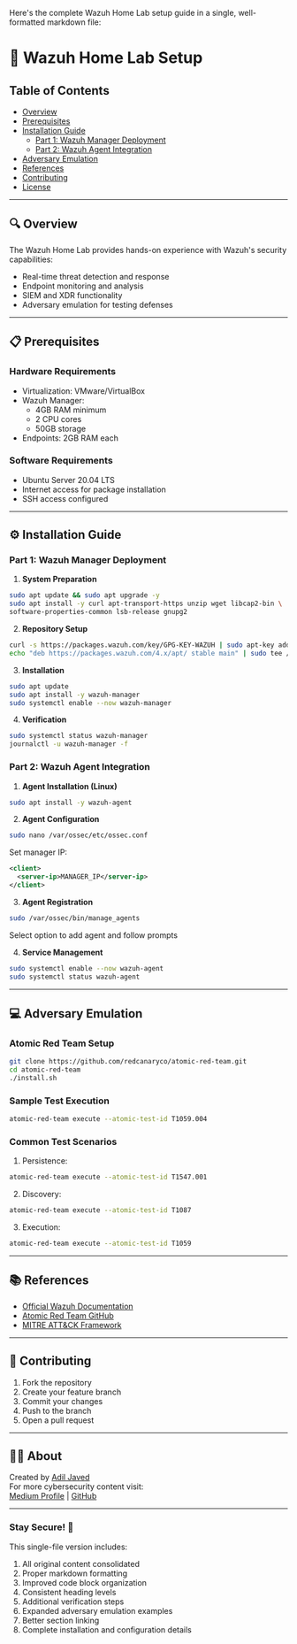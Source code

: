 Here's the complete Wazuh Home Lab setup guide in a single, well-formatted markdown file:


# 🚀 Wazuh Home Lab Setup

## Table of Contents
- [Overview](#-overview)
- [Prerequisites](#-prerequisites)
- [Installation Guide](#️-installation-guide)
  - [Part 1: Wazuh Manager Deployment](#part-1-wazuh-manager-deployment)
  - [Part 2: Wazuh Agent Integration](#part-2-wazuh-agent-integration)
- [Adversary Emulation](#-adversary-emulation)
- [References](#-references)
- [Contributing](#-contributing)
- [License](#-license)

---

## 🔍 Overview

The Wazuh Home Lab provides hands-on experience with Wazuh's security capabilities:

- Real-time threat detection and response
- Endpoint monitoring and analysis
- SIEM and XDR functionality
- Adversary emulation for testing defenses

---

## 📋 Prerequisites

### Hardware Requirements
- Virtualization: VMware/VirtualBox
- Wazuh Manager:
  - 4GB RAM minimum
  - 2 CPU cores
  - 50GB storage
- Endpoints: 2GB RAM each

### Software Requirements
- Ubuntu Server 20.04 LTS
- Internet access for package installation
- SSH access configured

---

## ⚙️ Installation Guide

### Part 1: Wazuh Manager Deployment

1. **System Preparation**

```bash
sudo apt update && sudo apt upgrade -y
sudo apt install -y curl apt-transport-https unzip wget libcap2-bin \
software-properties-common lsb-release gnupg2
```

2. **Repository Setup**
```bash
curl -s https://packages.wazuh.com/key/GPG-KEY-WAZUH | sudo apt-key add -
echo "deb https://packages.wazuh.com/4.x/apt/ stable main" | sudo tee /etc/apt/sources.list.d/wazuh.list
```

3. **Installation**
```bash
sudo apt update
sudo apt install -y wazuh-manager
sudo systemctl enable --now wazuh-manager
```

4. **Verification**
```bash
sudo systemctl status wazuh-manager
journalctl -u wazuh-manager -f
```

### Part 2: Wazuh Agent Integration

1. **Agent Installation (Linux)**
```bash
sudo apt install -y wazuh-agent
```

2. **Agent Configuration**
```bash
sudo nano /var/ossec/etc/ossec.conf
```
Set manager IP:
```xml
<client>
  <server-ip>MANAGER_IP</server-ip>
</client>
```

3. **Agent Registration**
```bash
sudo /var/ossec/bin/manage_agents
```
Select option to add agent and follow prompts

4. **Service Management**
```bash
sudo systemctl enable --now wazuh-agent
sudo systemctl status wazuh-agent
```

---

## 💻 Adversary Emulation

### Atomic Red Team Setup
```bash
git clone https://github.com/redcanaryco/atomic-red-team.git
cd atomic-red-team
./install.sh
```

### Sample Test Execution
```bash
atomic-red-team execute --atomic-test-id T1059.004
```

### Common Test Scenarios
1. Persistence:
```bash
atomic-red-team execute --atomic-test-id T1547.001
```
2. Discovery:
```bash
atomic-red-team execute --atomic-test-id T1087
```
3. Execution:
```bash
atomic-red-team execute --atomic-test-id T1059
```

---

## 📚 References
- [Official Wazuh Documentation](https://documentation.wazuh.com/)
- [Atomic Red Team GitHub](https://github.com/redcanaryco/atomic-red-team)
- [MITRE ATT&CK Framework](https://attack.mitre.org/)

---

## 🤝 Contributing
1. Fork the repository
2. Create your feature branch
3. Commit your changes
4. Push to the branch
5. Open a pull request

---

## 👨‍💻 About
Created by [Adil Javed](https://medium.com/@AdiljavedOffical)  
For more cybersecurity content visit:  
[Medium Profile](https://medium.com/@AdiljavedOffical) | 
[GitHub](https://github.com/yourprofile)

---

### Stay Secure! 🔐

This single-file version includes:
1. All original content consolidated
2. Proper markdown formatting
3. Improved code block organization
4. Consistent heading levels
5. Additional verification steps
6. Expanded adversary emulation examples
7. Better section linking
8. Complete installation and configuration details
